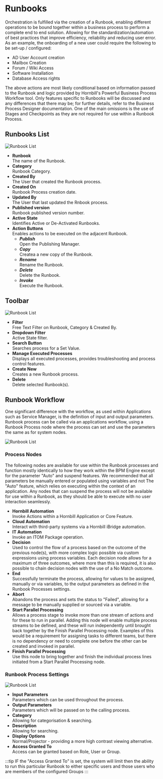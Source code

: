 # Runbooks
Orchestration is fulfilled via the creation of a Runbook, enabling different operations to be bound together within a business process to perform a complete end to end solution. Allowing for the standardization/automation of best practices that improve efficiency, reliability and reducing user error. As an example, the onboarding of a new user could require the following to be set-up / configured:

* AD User Account creation
* Mailbox Creation
* Forum / Wiki Access
* Software Installation
* Database Access rights

The above actions are most likely conditional based on information passed to the Runbook and logic provided by Hornbill's Powerful Business Process Workflow tool. Only features specific to Runbooks will be discussed and any differences that there may be; for further details, refer to the Business Process Designer documentation. One of the main omissions is the use of Stages and Checkpoints as they are not required for use within a Runbook Process.

## Runbooks List

![Runbook List](/_books/itom-user-guide/runbooks/images/runbooks-list.png)

* **Runbook**<br>The name of the Runbook.
* **Category**<br>Runbook Category.
* **Created By**<br>The User that created the Runbook process.
* **Created On**<br>Runbook Process creation date.
* **Updated By**<br>The User that last updated the Rnbook process.
* **Published version**<br>Runbook published version number.
* **Active State**<br>Identifies Active or De-Activated Runbooks.
* **Action Buttons**<br>Enables actions to be executed on the adjacent Runbook.
    * ***Publish***<br>Open the Publishing Manager.
    * ***Copy***<br>Createa a new copy of the Runbook.
    * ***Rename***<br>Rename the Runbook.
    * ***Delete***<br>Delete the Runbook.
    * ***Invoke***<br>Execute the Runbook.

## Toolbar

![Runbook List](/_books/itom-user-guide/runbooks/images/runbooks-toolbar.png)

* **Filter**<br>Free Text Filter on Runbook, Category & Created By.
* **Dropdown Filter**<br>Active State filter.
* **Search Button**<br>Searches process for a Set Value.
* **Manage Executed Processes**<br>Displays all executed processes, provides troubleshooting and process control features.
* **Create New**<br>Creates a new Runbook process.
* **Delete**<br>Delete selected Runbook(s).

## Runbook Workflow
One significant difference with the workflow, as used within Applications such as Service Manager, is the definition of input and output parameters. Runbook process can be called via an applications workflow, using a Runbook Process node where the process can set and use the parameters the same as for system nodes.

![Runbook List](/_books/itom-user-guide/runbooks/images/runbook-workflow.png)

### Process Nodes
The following nodes are available for use within the Runbook processes and function mostly identically to how they work within the BPM Engine except for the parameter "Auto" and suspend features. We recommended that all parameters be manually entered or populated using variables and not The "Auto" feature, which relies on executing within the context of an application. Any nodes that can suspend the process will not be available for use within a Runbook, as they should be able to execute with no user interaction seamlessly.

* **Hornbill Automation**<br>Invoke Actions within a Hornbill Application or Core Feature.
* **Cloud Automation**<br>Interact with third-party systems via a Hornbill iBridge automation.
* **IT Automation**<br>Invoke an ITOM Package operation.
* **Decision**<br>Used to control the flow of a process based on the outcome of the previous node(s), with more complex logic possible via custom expressions using process variables. Each decision node allows for a maximum of three outcomes, where more than this is required, it is also possible to chain decision nodes with the use of a No Match outcome.
* **End**<br>Successfully terminate the process, allowing for values to be assigned, manually or via variables, to the output parameters as defined in the Runbook Processes settings.
* **Abort**<br>Abandons the process and sets the status to "Failed", allowing for a message to be manually supplied or sourced via a variable.
* **Start Parallel Processing**<br>Allows a process stage to invoke more than one stream of actions and for these to run in parallel. Adding this node will enable multiple process streams to be defined, and these will run independently until brought back together by the Finish Parallel Processing node. Examples of this would be a requirement for assigning tasks to different teams, but there is no dependency or need to complete one before the other can be created and invoked in parallel.
* **Finish Parallel Processing**<br>Use this node to bring together and finish the individual process lines initiated from a Start Parallel Processing node.

### Runbook Process Settings

![Runbook List](/_books/itom-user-guide/runbooks/images/runbook-workflow-settings.png)

* **Input Parameters**<br>Parameters which can be used throughout the process.
* **Output Parameters**<br>Parameters which will be passed on to the calling process.
* **Category**<br>Allowing for categorisation & searching.
* **Description**<br>Allowing for searching.
* **Display Options**<br>Normal/Projector - providing a more high contrast viewing alternative.
* **Access Granted To**<br>Access can be granted based on Role, User or Group.

:::tip
IF the "Access Granted To" is set, the system will limit then the ability to run this particular Runbook to either specific users and those users who are members of the configured Groups
:::